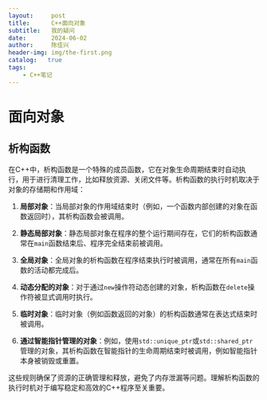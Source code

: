 ```yaml
---
layout:     post
title:      C++面向对象
subtitle:   我的疑问
date:       2024-06-02
author:     陈佳兴
header-img: img/the-first.png
catalog:   true
tags:
    - C++笔记
---
```

# 面向对象
## 析构函数
在C++中，析构函数是一个特殊的成员函数，它在对象生命周期结束时自动执行，用于进行清理工作，比如释放资源、关闭文件等。析构函数的执行时机取决于对象的存储期和作用域：

1. **局部对象**：当局部对象的作用域结束时（例如，一个函数内部创建的对象在函数返回时），其析构函数会被调用。

2. **静态局部对象**：静态局部对象在程序的整个运行期间存在，它们的析构函数通常在`main`函数结束后、程序完全结束前被调用。

3. **全局对象**：全局对象的析构函数在程序结束执行时被调用，通常在所有`main`函数的活动都完成后。

4. **动态分配的对象**：对于通过`new`操作符动态创建的对象，析构函数在`delete`操作符被显式调用时执行。

5. **临时对象**：临时对象（例如函数返回的对象）的析构函数通常在表达式结束时被调用。

6. **通过智能指针管理的对象**：例如，使用`std::unique_ptr`或`std::shared_ptr`管理的对象，其析构函数在智能指针的生命周期结束时被调用，例如智能指针本身被销毁或重置。

这些规则确保了资源的正确管理和释放，避免了内存泄漏等问题。理解析构函数的执行时机对于编写稳定和高效的C++程序至关重要。
